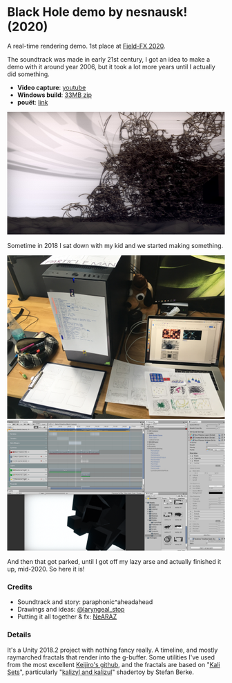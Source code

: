 ﻿# Black Hole demo by nesnausk! (2020)

A real-time rendering demo. 1st place at [Field-FX 2020](https://field-fx.party/).

The soundtrack was made in early
21st century, I got an idea to make a demo with it around year
2006, but it took a lot more years until I actually did something.

* **Video capture**: [youtube](https://youtu.be/v6ELbTS6lkI)
* **Windows build**: [33MB zip](https://aras-p.info/files/demos/2020/nesnausk-blackhole-win64.zip)
* **pouët**: [link](https://www.pouet.net/prod.php?which=86463)

![Screenshot](/Log/Screenshot.jpg?raw=true "Screenshot")

Sometime in 2018 I sat down with my kid and we started making
something.

![Screenshot](/Log/20180820a.JPG?raw=true "Screenshot")
![Screenshot](/Log/20180822a.png?raw=true "Screenshot")

And then that got parked, until I got off my lazy arse and actually
finished it up, mid-2020. So here it is!

### Credits

- Soundtrack and story: paraphonic^aheadahead
- Drawings and ideas: [@laryngeal_stop](https://www.instagram.com/laryngeal_stop/)
- Putting it all together & fx: [NeARAZ](https://aras-p.info/)

### Details

It's a Unity 2018.2 project with nothing fancy really. A timeline,
and mostly raymarched fractals that render into the g-buffer. Some utilities
I've used from the most excellent [Keijiro's github](https://github.com/keijiro),
and the fractals are based on "[Kali Sets](https://softologyblog.wordpress.com/2011/05/04/kalisets-and-hybrid-ducks/)",
particularly "[kalizyl and kalizul](https://www.shadertoy.com/view/MtlGR2)" shadertoy by Stefan Berke.

